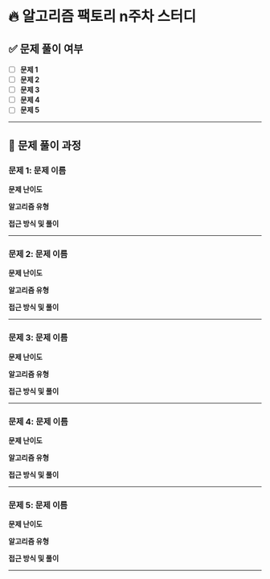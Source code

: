 # 🔥 알고리즘 팩토리 n주차 스터디

## ✅ 문제 풀이 여부

  - [ ] **문제 1**
  - [ ] **문제 2**  
  - [ ] **문제 3**
  - [ ] **문제 4**  
  - [ ] **문제 5**  

---

## 👊 문제 풀이 과정
### 문제 1: 문제 이름 

**문제 난이도**



**알고리즘 유형**



 **접근 방식 및 풀이**

   
---
### 문제 2: 문제 이름 

**문제 난이도**



**알고리즘 유형**



 **접근 방식 및 풀이**

   
---
### 문제 3: 문제 이름 

**문제 난이도**



**알고리즘 유형**



 **접근 방식 및 풀이**

   
---
### 문제 4: 문제 이름 

**문제 난이도**



**알고리즘 유형**



 **접근 방식 및 풀이**

   
---
### 문제 5: 문제 이름 

**문제 난이도**



**알고리즘 유형**



 **접근 방식 및 풀이**

   
---
